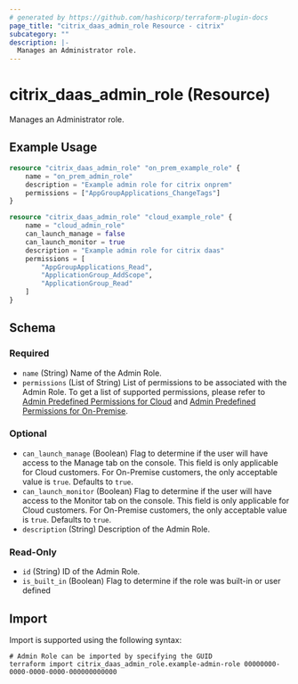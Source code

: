 ```yaml
---
# generated by https://github.com/hashicorp/terraform-plugin-docs
page_title: "citrix_daas_admin_role Resource - citrix"
subcategory: ""
description: |-
  Manages an Administrator role.
---
```


# citrix_daas_admin_role (Resource)

Manages an Administrator role.

## Example Usage

```terraform
resource "citrix_daas_admin_role" "on_prem_example_role" {
    name = "on_prem_admin_role"
    description = "Example admin role for citrix onprem"
    permissions = ["AppGroupApplications_ChangeTags"] 
}

resource "citrix_daas_admin_role" "cloud_example_role" {
    name = "cloud_admin_role"
    can_launch_manage = false
    can_launch_monitor = true
    description = "Example admin role for citrix daas"
    permissions = [
        "AppGroupApplications_Read", 
        "ApplicationGroup_AddScope", 
        "ApplicationGroup_Read"
    ]
}
```

<!-- schema generated by tfplugindocs -->
## Schema

### Required

- `name` (String) Name of the Admin Role.
- `permissions` (List of String) List of permissions to be associated with the Admin Role. To get a list of supported permissions, please refer to [Admin Predefined Permissions for Cloud](https://developer-docs.citrix.com/en-us/citrix-daas-service-apis/citrix-daas-rest-apis/apis/#/Admin-APIs/Admin-GetPredefinedPermissions) and [Admin Predefined Permissions for On-Premise](https://developer-docs.citrix.com/en-us/citrix-virtual-apps-desktops/citrix-cvad-rest-apis/apis/#/Admin-APIs/Admin-GetPredefinedPermissions).

### Optional

- `can_launch_manage` (Boolean) Flag to determine if the user will have access to the Manage tab on the console. This field is only applicable for Cloud customers. For On-Premise customers, the only acceptable value is `true`. Defaults to `true`.
- `can_launch_monitor` (Boolean) Flag to determine if the user will have access to the Monitor tab on the console. This field is only applicable for Cloud customers. For On-Premise customers, the only acceptable value is `true`. Defaults to `true`.
- `description` (String) Description of the Admin Role.

### Read-Only

- `id` (String) ID of the Admin Role.
- `is_built_in` (Boolean) Flag to determine if the role was built-in or user defined

## Import

Import is supported using the following syntax:

```shell
# Admin Role can be imported by specifying the GUID
terraform import citrix_daas_admin_role.example-admin-role 00000000-0000-0000-0000-000000000000
```
